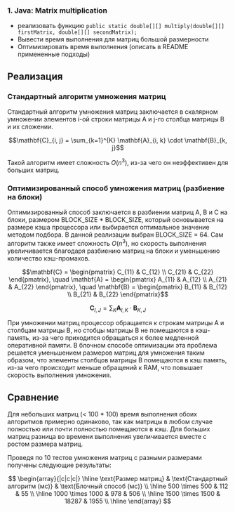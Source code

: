 ### 1. Java: Matrix multiplication

- реализовать функцию `public static double[][] multiply(double[][] firstMatrix, double[][] secondMatrix);`
- Вывести время выполнения для матриц большой размерности
- Оптимизировать время выполнения (описать в README примененные подходы)

## Реализация

### Стандартный алгоритм умножения матриц

Стандартный алгоритм умножения матриц заключается в скалярном умножении элементов i-ой строки матрицы A и j-го столбца матрицы B и их сложении.

$$\mathbf{C}_{i, j} = \sum_{k=1}^{K} \mathbf{A}_{i, k} \cdot \mathbf{B}_{k, j}$$

Такой алгоритм имеет сложность $O(n^3)$, из-за чего он неэффективен для больших матриц.

### Оптимизированный способ умножения матриц (разбиение на блоки)

Оптимизированный способ заключается в разбиении матриц A, B и C на блоки, размером BLOCK_SIZE * BLOCK_SIZE, который основывается на размере кэша процессора или выбирается оптимальное значение методом подбора. В данной реализации выбран BLOCK_SIZE = 64. Сам алгоритм также имеет сложность $O(n^3)$, но скорость выполнения увеличивается благодаря разбиению матриц на блоки и уменьшению количество кэш-промахов.

$$\mathbf{C} = \begin{pmatrix} C_{11} & C_{12} \\ C_{21} & C_{22} \end{pmatrix}, \quad \mathbf{A} = \begin{pmatrix} A_{11} & A_{12} \\ A_{21} & A_{22} \end{pmatrix}, \quad \mathbf{B} = \begin{pmatrix} B_{11} & B_{12} \\ B_{21} & B_{22} \end{pmatrix}$$

$$\mathbf{C}_{I, J} = \sum_{K} \mathbf{A}_{I, K} \cdot \mathbf{B}_{K, J}$$

При умножении матриц процессор обращается к строкам матрицы A и столбцам матрицы B, но стобцы матрицы B не помещаются в кэш-память, из-за чего приходится обращаться к более медленной оперативной памяти. В блочном способе оптимизации эта проблема решается уменьшением размеров матриц для умножения таким образом, что элементы столбцов матрицы B помещаются в кэш память, из-за чего происходит меньше обращений к RAM, что повышает скорость выполнения умножения.

## Сравнение 

Для небольших матриц (< 100 * 100) время выполнения обоих алгоритмов примерно одинаково, так как матрицы в любом случае полностью или почти полностью помещаются в кэш. Для больших матриц разница во времени выполнения увеличивается вместе с ростом размера матриц.

Проведя по 10 тестов умножения матриц с разными размерами получены следующие результаты:

$$
\begin{array}{|c|c|c|}
\hline
\text{Размер матриц} & \text{Стандартный алгоритм (мс)} & \text{Блочный способ (мс)} \\
\hline
500 \times 500 & 112 & 55 \\
\hline
1000 \times 1000 & 978 & 506 \\
\hline
1500 \times 1500 & 18287 & 1955 \\
\hline
\end{array}
$$
